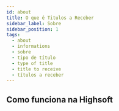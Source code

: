 ```yaml
---
id: about
title: O que é Titulos a Receber
sidebar_label: Sobre
sidebar_position: 1
tags:
  - about
  - informations
  - sobre
  - tipo de título
  - type of title
  - title to receive
  - títulos a receber
---
```


## Como funciona na Highsoft

